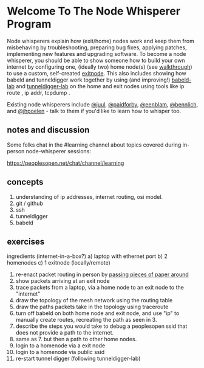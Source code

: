 # Welcome To The Node Whisperer Program

Node whisperers explain how (exit/home) nodes work and keep them from misbehaving by troubleshooting, preparing bug fixes, applying patches, implementing new features and upgrading software. To become a node whisperer, you should be able to show someone how to build your own internet by configuring one, (ideally two) home node(s) (see [walkthrough](https://peoplesopen.net/walkthrough)) to use a custom, self-created [exitnode](https://github.com/sudomesh/exitnode). This also includes showing how babeld and tunneldigger work together by using (and improving!) [babeld-lab](https://github.com/sudomesh/babeld-lab) and [tunneldigger-lab](https://github.com/sudomesh/tunneldigger-lab) on the home and exit nodes using tools like ip route , ip addr, tcpdump . 

Existing node whisperers include [@juul](https://github.com/juul), [@paidforby](https://github.com/paidforby), [@eenblam](https://github.com/eenblam), [@bennlich](https://github.com/bennlich), and [@jhpoelen](https://github.com/jhpoelen) - talk to them if you'd like to learn how to whisper too.

## notes and discussion

Some folks chat in the #learning channel about topics covered during in-person node-whisperer sessions:

https://peoplesopen.net/chat/channel/learning

## concepts
1. understanding of ip addresses, internet routing, osi model.
2. git / github
3. ssh
4. tunneldigger
5. babeld

## exercises 

ingredients (internet-in-a-box?)
a) laptop with ethernet port
b) 2 homenodes 
c) 1 exitnode (locally/remote)

1. re-enact packet routing in person by [passing pieces of paper around](https://github.com/sudomesh/node-whisperer-program/blob/master/workshops/icmp.md)
2. show packets arriving at an exit node 
3. trace packets from a laptop, via a home node to an exit node to the "internet"
4. draw the topology of the mesh network using the routing table
5. draw the paths packets take in the topology using traceroute 
6. turn off babeld on both home node and exit node, and use "ip" to manually create routes, recreating the path as seen in 3.
7. describe the steps you would take to debug a peoplesopen ssid that does not provide a path to the internet. 
8. same as 7. but then a path to other home nodes.
9. login to a homenode via a exit node
10. login to a homenode via public ssid
11. re-start tunnel digger (following tunneldigger-lab)
